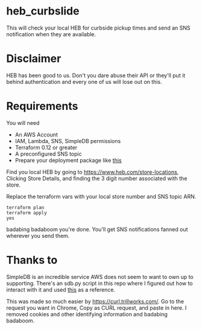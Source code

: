 # heb_curbslide

This will check your local HEB for curbside pickup times and send an SNS notification when they are available.

# Disclaimer

HEB has been good to us. Don't you dare abuse their API or they'll put it behind authentication and every one of us will lose out on this. 

# Requirements

You will need
- An AWS Account
- IAM, Lambda, SNS, SimpleDB permissions
- Terraform 0.12 or greater
- A preconfigured SNS topic
- Prepare your deployment package like [this](https://docs.aws.amazon.com/lambda/latest/dg/python-package.html)

Find you local HEB by going to https://www.heb.com/store-locations, Clicking Store Details, and finding the 3 digit number associated with the store. 

Replace the terraform vars with your local store number and SNS topic ARN. 

```
terraform plan
terraform apply
yes
```

badabing badaboom you're done. You'll get SNS notifications fanned out wherever you send them. 

# Thanks to

SimpleDB is an incredible service AWS does not seem to want to own up to supporting. There's an sdb.py script in this repo where I figured out how to interact with it and used [this](https://gliptak.github.io/post/simpledb-example/) as a reference.

This was made so much easier by https://curl.trillworks.com/. Go to the request you want in Chrome, Copy as CURL request, and paste in here. I removed cookies and other identifying information and badabing badaboom. 


